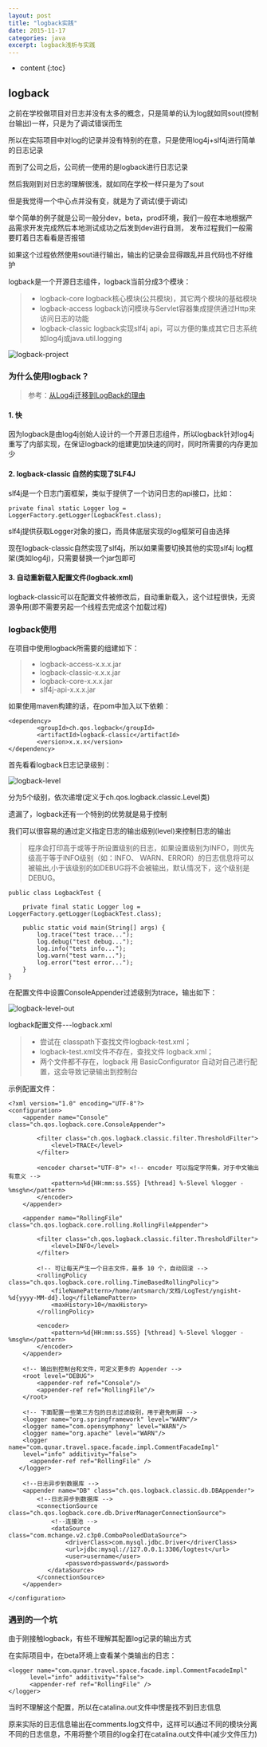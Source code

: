 ```yaml
---
layout: post
title: "logback实践"
date: 2015-11-17
categories: java
excerpt: logback浅析与实践
---
```


* content
{:toc}

## logback

之前在学校做项目对日志并没有太多的概念，只是简单的认为log就如同sout(控制台输出)一样，只是为了调试错误而生

所以在实际项目中对log的记录并没有特别的在意，只是使用log4j+slf4j进行简单的日志记录

而到了公司之后，公司统一使用的是logback进行日志记录

然后我刚到对日志的理解很浅，就如同在学校一样只是为了sout

但是我觉得一个中心点并没有变，就是为了调试(便于调试)

举个简单的例子就是公司一般分dev，beta，prod环境，我们一般在本地根据产品需求开发完成然后本地测试成功之后发到dev进行自测， 发布过程我们一般需要盯着日志看看是否报错

如果这个过程依然使用sout进行输出，输出的记录会显得跟乱并且代码也不好维护

logback是一个开源日志组件，logback当前分成3个模块：

> * logback-core    logback核心模块(公共模块)，其它两个模块的基础模块
> * logback-access    logback访问模块与Servlet容器集成提供通过Http来访问日志的功能
> * logback-classic    logback实现slf4j api，可以方便的集成其它日志系统如log4j或java.util.logging

![logback-project](http://xiaohuishu.net/static/post_image/logback-project.png)

### 为什么使用logback？

> 参考：[从Log4j迁移到LogBack的理由](http://www.oschina.net/translate/reasons-to-prefer-logbak-over-log4j)

#### 1. 快

因为logback是由log4j创始人设计的一个开源日志组件，所以logback针对log4j重写了内部实现，在保证logback的组建更加快速的同时，同时所需要的内存更加少

#### 2. logback-classic 自然的实现了SLF4J

slf4j是一个日志门面框架，类似于提供了一个访问日志的api接口，比如：

    private final static Logger log = LoggerFactory.getLogger(LogbackTest.class);
    
slf4j提供获取Logger对象的接口，而具体底层实现的log框架可自由选择

现在logback-classic自然实现了slf4j，所以如果需要切换其他的实现slf4j log框架(类如log4j)，只需要替换一个jar包即可

#### 3. 自动重新载入配置文件(logback.xml)

logback-classic可以在配置文件被修改后，自动重新载入，这个过程很快，无资源争用(即不需要另起一个线程去完成这个加载过程)

### logback使用

在项目中使用logback所需要的组建如下：

> * logback-access-x.x.x.jar
> * logback-classic-x.x.x.jar
> * logback-core-x.x.x.jar
> * slf4j-api-x.x.x.jar

如果使用maven构建的话，在pom中加入以下依赖：

    <dependency>
			<groupId>ch.qos.logback</groupId>
			<artifactId>logback-classic</artifactId>
			<version>x.x.x</version>
	</dependency>
	
首先看看logback日志记录级别：

![logback-level](http://xiaohuishu.net/static/post_image/logback-level.png)

分为5个级别，依次递增(定义于ch.qos.logback.classic.Level类)

遗漏了，logback还有一个特别的优势就是易于控制

我们可以很容易的通过定义指定日志的输出级别(level)来控制日志的输出

> 程序会打印高于或等于所设置级别的日志，如果设置级别为INFO，则优先级高于等于INFO级别（如：INFO、 WARN、ERROR）的日志信息将可以被输出,小于该级别的如DEBUG将不会被输出，默认情况下，这个级别是DEBUG。

    public class LogbackTest {

        private final static Logger log = LoggerFactory.getLogger(LogbackTest.class);
        
        public static void main(String[] args) {
            log.trace("test trace...");
            log.debug("test debug...");
            log.info("tets info...");
            log.warn("test warn...");
            log.error("test error...");
        }
    }

在配置文件中设置ConsoleAppender过滤级别为trace，输出如下：

![logback-level-out](http://xiaohuishu.net/static/post_image/logback-level-out.png)
	
logback配置文件---logback.xml

> * 尝试在 classpath下查找文件logback-test.xml；
> * logback-test.xml文件不存在，查找文件 logback.xml；
> * 两个文件都不存在，logback 用 BasicConfigurator 自动对自己进行配置，这会导致记录输出到控制台

示例配置文件：

    <?xml version="1.0" encoding="UTF-8"?>
    <configuration>
        <appender name="Console" class="ch.qos.logback.core.ConsoleAppender">

            <filter class="ch.qos.logback.classic.filter.ThresholdFilter">
                <level>TRACE</level>
            </filter>

            <encoder charset="UTF-8"> <!-- encoder 可以指定字符集，对于中文输出有意义 -->
                <pattern>%d{HH:mm:ss.SSS} [%thread] %-5level %logger - %msg%n</pattern>
            </encoder>
        </appender>

        <appender name="RollingFile" class="ch.qos.logback.core.rolling.RollingFileAppender">

            <filter class="ch.qos.logback.classic.filter.ThresholdFilter">
                <level>INFO</level>
            </filter>

            <!-- 可让每天产生一个日志文件，最多 10 个，自动回滚 -->
            <rollingPolicy class="ch.qos.logback.core.rolling.TimeBasedRollingPolicy">
                <fileNamePattern>/home/antsmarch/文档/LogTest/yngisht-%d{yyyy-MM-dd}.log</fileNamePattern>
                <maxHistory>10</maxHistory>
            </rollingPolicy>

            <encoder>
                <pattern>%d{HH:mm:ss.SSS} [%thread] %-5level %logger - %msg%n</pattern>
            </encoder>
        </appender>

        <!-- 输出到控制台和文件，可定义更多的 Appender -->
        <root level="DEBUG">
            <appender-ref ref="Console"/>
            <appender-ref ref="RollingFile"/>
        </root>

        <!-- 下面配置一些第三方包的日志过滤级别，用于避免刷屏 -->
        <logger name="org.springframework" level="WARN"/>
        <logger name="com.opensymphony" level="WARN"/>
        <logger name="org.apache" level="WARN"/>
        <logger name="com.qunar.travel.space.facade.impl.CommentFacadeImpl"
		level="info" additivity="false">
		  <appender-ref ref="RollingFile" />
	   </logger>

        <!--日志异步到数据库 -->
        <appender name="DB" class="ch.qos.logback.classic.db.DBAppender">
            <!--日志异步到数据库 -->
            <connectionSource class="ch.qos.logback.core.db.DriverManagerConnectionSource">
                <!--连接池 -->
                <dataSource class="com.mchange.v2.c3p0.ComboPooledDataSource">
                    <driverClass>com.mysql.jdbc.Driver</driverClass>
                    <url>jdbc:mysql://127.0.0.1:3306/logtest</url>
                    <user>username</user>
                    <password>password</password>
               </dataSource>
            </connectionSource>
        </appender>

    </configuration>
    
### 遇到的一个坑

由于刚接触logback，有些不理解其配置log记录的输出方式

在实际项目中，在beta环境上查看某个类输出的日志：

    <logger name="com.qunar.travel.space.facade.impl.CommentFacadeImpl"
		  level="info" additivity="false">
		  <appender-ref ref="RollingFile" />
    </logger>
    
当时不理解这个配置，所以在catalina.out文件中愣是找不到日志信息

原来实际的日志信息输出在comments.log文件中，这样可以通过不同的模块分离不同的日志信息，不用将整个项目的log全打在catalina.out文件中(减少文件压力)